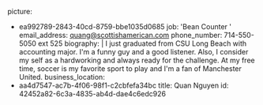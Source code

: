 picture:
  - ea992789-2843-40cd-8759-bbe1035d0685
job: 'Bean Counter '
email_address: quang@scottishamerican.com
phone_number: 714-550-5050 ext 525
biography: |
  I just graduated from CSU Long Beach with accounting major. I'm a
  funny guy and a good listener. Also, I consider my self as a hardworking and
  always ready for the challenge. At my free time, soccer is my favorite
  sport to play and I'm a fan of Manchester United.
business_location:
  - aa4d7547-ac7b-4f06-98f1-c2cbfefa34bc
title: Quan Nguyen
id: 42452a82-6c3a-4835-ab4d-dae4c6edc926
